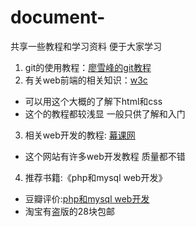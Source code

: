 # document-
共享一些教程和学习资料 便于大家学习

1. git的使用教程：[廖雪峰的git教程](http://www.liaoxuefeng.com/wiki/0013739516305929606dd18361248578c67b8067c8c017b000)
2. 有关web前端的相关知识：[w3c](http://www.w3school.com.cn/)
 * 可以用这个大概的了解下html和css
 * 这个的教程都较浅显 一般只供了解和入门
3. 相关web开发的教程: [幕课网](http://www.imooc.com/)
 * 这个网站有许多web开发教程 质量都不错
4. 推荐书籍:《php和mysql web开发》
 * 豆瓣评价:[php和mysql web开发](http://book.douban.com/subject/3549421/)
 * 淘宝有盗版的28块包邮
